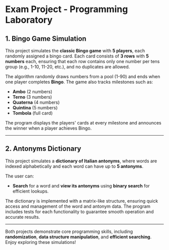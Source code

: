 # Exam Project - Programming Laboratory

## 1. Bingo Game Simulation

This project simulates the **classic Bingo game** with **5 players**, each randomly assigned a bingo card. Each card consists of **3 rows** with **5 numbers** each, ensuring that each row contains only one number per tens group (e.g., 1-10, 11-20, etc.), and no duplicates are allowed.

The algorithm randomly draws numbers from a pool (1-90) and ends when one player completes **Bingo**. The game also tracks milestones such as:
- **Ambo** (2 numbers)
- **Terno** (3 numbers)
- **Quaterna** (4 numbers)
- **Quintina** (5 numbers)
- **Tombola** (full card)

The program displays the players' cards at every milestone and announces the winner when a player achieves Bingo.

---

## 2. Antonyms Dictionary

This project simulates a **dictionary of Italian antonyms**, where words are indexed alphabetically and each word can have up to **5 antonyms**.

The user can:
- **Search** for a word and **view its antonyms** using **binary search** for efficient lookups.

The dictionary is implemented with a matrix-like structure, ensuring quick access and management of the word and antonym data. The program includes tests for each functionality to guarantee smooth operation and accurate results.

---

Both projects demonstrate core programming skills, including **randomization**, **data structure manipulation**, and **efficient searching**. Enjoy exploring these simulations!
